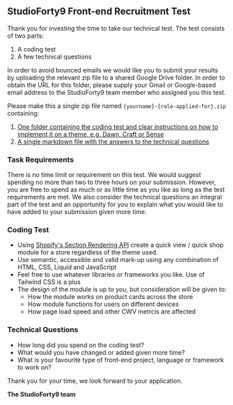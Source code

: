 ## StudioForty9 Front-end Recruitment Test

Thank you for investing the time to take our technical test. The test consists of two parts:

1. A coding test
2. A few technical questions

In order to avoid bounced emails we would like you to submit your results by uploading the relevant zip file to a shared Google Drive folder. 
In order to obtain the URL for this folder, please supply your Gmail or Google-based email address to the StudioForty9 team member who assigned you this test.

Please make this a single zip file named `{yourname}-{role-applied-for}.zip` containing:

1. [One folder containing the coding test and clear instructions on how to implement it on a theme, e.g. Dawn, Craft or Sense](#coding-test)
2. [A single markdown file with the answers to the technical questions](#technical-questions)

### Task Requirements

There is no time limit or requirement on this test. 
We would suggest spending no more than two to three hours on your submission. However, you are free to spend as much or as little time as you like as long as the test requirements are met.
We also consider the technical questions an integral part of the test and an opportunity for you to explain what you would like to have added to your submission given more time.

### Coding Test

* Using [Shopify's Section Rendering API](https://shopify.dev/api/section-rendering) create a quick view / quick shop module for a store regardless of the theme used.
* Use semantic, accessible and valid mark-up using any combination of HTML, CSS, Liquid and JavaScript
* Feel free to use whatever libraries or frameworks you like. Use of Tailwind CSS is a plus
* The design of the module is up to you, but consideration will be given to:
    * How the module works on product cards across the store
    * How module functions for users on different devices
    * How page load speed and other CWV metrcis are affected

### Technical Questions

* How long did you spend on the coding test?
* What would you have changed or added given more time?
* What is your favourite type of front-end project, language or framework to work on?

Thank you for your time, we look forward to your application.

__The StudioForty9 team__
